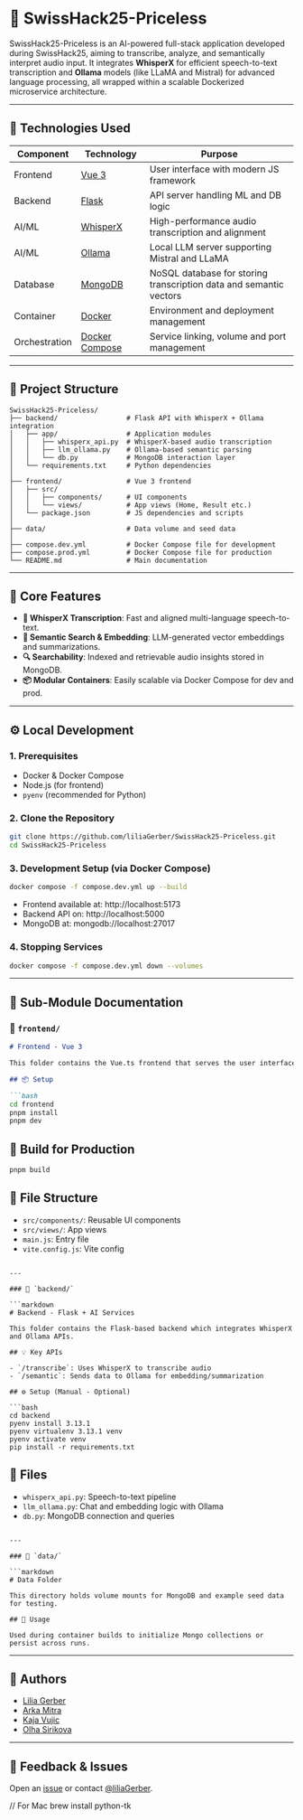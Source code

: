 # 🎵 SwissHack25-Priceless

SwissHack25-Priceless is an AI-powered full-stack application developed during SwissHack25, aiming to transcribe, analyze, and semantically interpret audio input. It integrates **WhisperX** for efficient speech-to-text transcription and **Ollama** models (like LLaMA and Mistral) for advanced language processing, all wrapped within a scalable Dockerized microservice architecture.

---

## 🚀 Technologies Used

| Component   | Technology                                   | Purpose                                                                 |
|------------|-----------------------------------------------|-------------------------------------------------------------------------|
| Frontend   | [Vue 3](https://vuejs.org/)                  | User interface with modern JS framework                                |
| Backend    | [Flask](https://flask.palletsprojects.com/) | API server handling ML and DB logic                                    |
| AI/ML      | [WhisperX](https://github.com/m-bain/whisperx) | High-performance audio transcription and alignment                     |
| AI/ML      | [Ollama](https://ollama.com/)                | Local LLM server supporting Mistral and LLaMA                          |
| Database   | [MongoDB](https://www.mongodb.com/)          | NoSQL database for storing transcription data and semantic vectors     |
| Container  | [Docker](https://www.docker.com/)            | Environment and deployment management                                  |
| Orchestration | [Docker Compose](https://docs.docker.com/compose/) | Service linking, volume and port management                            |

---

## 📁 Project Structure

```plaintext
SwissHack25-Priceless/
├── backend/                 # Flask API with WhisperX + Ollama integration
│   ├── app/                 # Application modules
│   │   ├── whisperx_api.py  # WhisperX-based audio transcription
│   │   ├── llm_ollama.py    # Ollama-based semantic parsing
│   │   └── db.py            # MongoDB interaction layer
│   └── requirements.txt     # Python dependencies
│
├── frontend/                # Vue 3 frontend
│   ├── src/
│   │   ├── components/      # UI components
│   │   └── views/           # App views (Home, Result etc.)
│   └── package.json         # JS dependencies and scripts
│
├── data/                    # Data volume and seed data
│
├── compose.dev.yml          # Docker Compose file for development
├── compose.prod.yml         # Docker Compose file for production
└── README.md                # Main documentation
```

---

## 🧠 Core Features

- **🎹 WhisperX Transcription**: Fast and aligned multi-language speech-to-text.
- **🧠 Semantic Search & Embedding**: LLM-generated vector embeddings and summarizations.
- **🔍 Searchability**: Indexed and retrievable audio insights stored in MongoDB.
- **📦 Modular Containers**: Easily scalable via Docker Compose for dev and prod.

---

## ⚙️ Local Development

### 1. Prerequisites

- Docker & Docker Compose
- Node.js (for frontend)
- `pyenv` (recommended for Python)

### 2. Clone the Repository

```bash
git clone https://github.com/liliaGerber/SwissHack25-Priceless.git
cd SwissHack25-Priceless
```

### 3. Development Setup (via Docker Compose)

```bash
docker compose -f compose.dev.yml up --build
```

- Frontend available at: http://localhost:5173
- Backend API on: http://localhost:5000
- MongoDB at: mongodb://localhost:27017

### 4. Stopping Services

```bash
docker compose -f compose.dev.yml down --volumes
```

---

## 🧪 Sub-Module Documentation

### 📁 `frontend/`

```markdown
# Frontend - Vue 3

This folder contains the Vue.ts frontend that serves the user interface for the SwissHack25-Priceless app.

## 📦 Setup

```bash
cd frontend
pnpm install
pnpm dev
```

## 🔨 Build for Production

```bash
pnpm build
```

## 🔧 File Structure

- `src/components/`: Reusable UI components
- `src/views/`: App views
- `main.js`: Entry file
- `vite.config.js`: Vite config
```

---

### 📁 `backend/`

```markdown
# Backend - Flask + AI Services

This folder contains the Flask-based backend which integrates WhisperX and Ollama APIs.

## 💡 Key APIs

- `/transcribe`: Uses WhisperX to transcribe audio
- `/semantic`: Sends data to Ollama for embedding/summarization

## ⚙️ Setup (Manual - Optional)

```bash
cd backend
pyenv install 3.13.1
pyenv virtualenv 3.13.1 venv
pyenv activate venv
pip install -r requirements.txt
```

## 📂 Files

- `whisperx_api.py`: Speech-to-text pipeline
- `llm_ollama.py`: Chat and embedding logic with Ollama
- `db.py`: MongoDB connection and queries
```

---

### 📁 `data/`

```markdown
# Data Folder

This directory holds volume mounts for MongoDB and example seed data for testing.

## 🧪 Usage

Used during container builds to initialize Mongo collections or persist across runs.
```

---

## 👥 Authors

- [Lilia Gerber](https://github.com/liliaGerber)
- [Arka Mitra](https://github.com/thearkamitra)
- [Kaja Vujic](https://github.com/kajavujic)
- [Olha Sirikova](https://github.com/olia110)
---


## 📨 Feedback & Issues

Open an [issue](https://github.com/liliaGerber/SwissHack25-Priceless/issues) or contact [@liliaGerber](https://github.com/liliaGerber).


// For Mac 
brew install python-tk